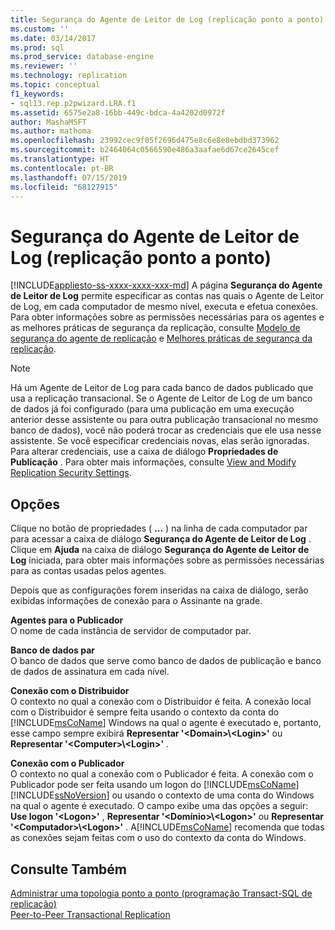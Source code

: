 ```yaml
---
title: Segurança do Agente de Leitor de Log (replicação ponto a ponto) | Microsoft Docs
ms.custom: ''
ms.date: 03/14/2017
ms.prod: sql
ms.prod_service: database-engine
ms.reviewer: ''
ms.technology: replication
ms.topic: conceptual
f1_keywords:
- sql13.rep.p2pwizard.LRA.f1
ms.assetid: 6575e2a8-16bb-449c-bdca-4a4202d0972f
author: MashaMSFT
ms.author: mathoma
ms.openlocfilehash: 23992cec9f05f2696d475e8c6e8e8ebdbd373962
ms.sourcegitcommit: b2464064c0566590e486a3aafae6d67ce2645cef
ms.translationtype: HT
ms.contentlocale: pt-BR
ms.lasthandoff: 07/15/2019
ms.locfileid: "68127915"
---
```

# <a name="log-reader-agent-security-peer-to-peer-replication"></a>Segurança do Agente de Leitor de Log (replicação ponto a ponto)
[!INCLUDE[appliesto-ss-xxxx-xxxx-xxx-md](../../includes/appliesto-ss-xxxx-xxxx-xxx-md.md)]
  A página **Segurança do Agente de Leitor de Log** permite especificar as contas nas quais o Agente de Leitor de Log, em cada computador de mesmo nível, executa e efetua conexões. Para obter informações sobre as permissões necessárias para os agentes e as melhores práticas de segurança da replicação, consulte [Modelo de segurança do agente de replicação](../../relational-databases/replication/security/replication-agent-security-model.md) e [Melhores práticas de segurança da replicação](../../relational-databases/replication/security/replication-security-best-practices.md).  
  
> [!NOTE]  
>  Há um Agente de Leitor de Log para cada banco de dados publicado que usa a replicação transacional. Se o Agente de Leitor de Log de um banco de dados já foi configurado (para uma publicação em uma execução anterior desse assistente ou para outra publicação transacional no mesmo banco de dados), você não poderá trocar as credenciais que ele usa nesse assistente. Se você especificar credenciais novas, elas serão ignoradas. Para alterar credenciais, use a caixa de diálogo **Propriedades de Publicação** . Para obter mais informações, consulte [View and Modify Replication Security Settings](../../relational-databases/replication/security/view-and-modify-replication-security-settings.md).  
  
## <a name="options"></a>Opções  
 Clique no botão de propriedades ( **...** ) na linha de cada computador par para acessar a caixa de diálogo **Segurança do Agente de Leitor de Log** . Clique em **Ajuda** na caixa de diálogo **Segurança do Agente de Leitor de Log** iniciada, para obter mais informações sobre as permissões necessárias para as contas usadas pelos agentes.  
  
 Depois que as configurações forem inseridas na caixa de diálogo, serão exibidas informações de conexão para o Assinante na grade.  
  
 **Agentes para o Publicador**  
 O nome de cada instância de servidor de computador par.  
  
 **Banco de dados par**  
 O banco de dados que serve como banco de dados de publicação e banco de dados de assinatura em cada nível.  
  
 **Conexão com o Distribuidor**  
 O contexto no qual a conexão com o Distribuidor é feita. A conexão local com o Distribuidor é sempre feita usando o contexto da conta do [!INCLUDE[msCoName](../../includes/msconame-md.md)] Windows na qual o agente é executado e, portanto, esse campo sempre exibirá **Representar '\<Domain>\\<Login\>'** ou **Representar '\<Computer>\\<Login\>'** .  
  
 **Conexão com o Publicador**  
 O contexto no qual a conexão com o Publicador é feita. A conexão com o Publicador pode ser feita usando um logon do [!INCLUDE[msCoName](../../includes/msconame-md.md)] [!INCLUDE[ssNoVersion](../../includes/ssnoversion-md.md)] ou usando o contexto de uma conta do Windows na qual o agente é executado. O campo exibe uma das opções a seguir: **Use logon '\<Logon>'** , **Representar '\<Domínio>\\<Logon\>'** ou **Representar '\<Computador>\\<Logon\>'** . A[!INCLUDE[msCoName](../../includes/msconame-md.md)] recomenda que todas as conexões sejam feitas com o uso do contexto da conta do Windows.  
  
## <a name="see-also"></a>Consulte Também  
 [Administrar uma topologia ponto a ponto &#40;programação Transact-SQL de replicação&#41;](../../relational-databases/replication/administration/administer-a-peer-to-peer-topology-replication-transact-sql-programming.md)   
 [Peer-to-Peer Transactional Replication](../../relational-databases/replication/transactional/peer-to-peer-transactional-replication.md)  
  
  
